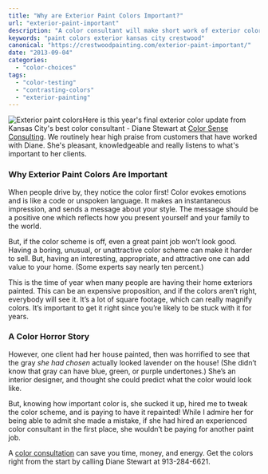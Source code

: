 ```yaml
---
title: "Why are Exterior Paint Colors Important?"
url: "exterior-paint-important"
description: "A color consultant will make short work of exterior color selection while minimizing DIY risks."
keywords: "paint colors exterior kansas city crestwood"
canonical: "https://crestwoodpainting.com/exterior-paint-important/"
date: "2013-09-04"
categories:
  - "color-choices"
tags:
  - "color-testing"
  - "contrasting-colors"
  - "exterior-painting"
---
```


![Exterior paint colors](/images/Exterior-paint-colors.jpg "Exterior Paint Color Schemes")Here is this year's final exterior color update from Kansas City's best color consultant - Diane Stewart at [Color Sense Consulting](http://www.colorsenseconsulting.com/). We routinely hear high praise from customers that have worked with Diane. She's pleasant, knowledgeable and really listens to what's important to her clients.

### Why Exterior Paint Colors Are Important

When people drive by, they notice the color first! Color evokes emotions and is like a code or unspoken language. It makes an instantaneous impression, and sends a message about your style. The message should be a positive one which reflects how you present yourself and your family to the world.

But, if the color scheme is off, even a great paint job won’t look good. Having a boring, unusual, or unattractive color scheme can make it harder to sell. But, having an interesting, appropriate, and attractive one can add value to your home. (Some experts say nearly ten percent.)

This is the time of year when many people are having their home exteriors painted. This can be an expensive proposition, and if the colors aren’t right, everybody will see it. It’s a lot of square footage, which can really magnify colors. It’s important to get it right since you’re likely to be stuck with it for years.

### A Color Horror Story

However, one client had her house painted, then was horrified to see that the gray _she had chosen_ actually looked lavender on the house! (She didn’t know that gray can have blue, green, or purple undertones.) She’s an interior designer, and thought she could predict what the color would look like.

But, knowing how important color is, she sucked it up, hired me to tweak the color scheme, and is paying to have it repainted! While I admire her for being able to admit she made a mistake, if she had hired an experienced color consultant in the first place, she wouldn’t be paying for another paint job.

A [color consultation](https://crestwoodpainting.com/color-it-beautiful/) can save you time, money, and energy. Get the colors right from the start by calling Diane Stewart at 913-284-6621.
